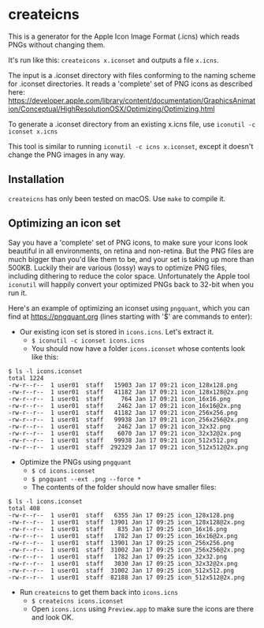 # createicns

This is a generator for the Apple Icon Image Format (.icns) which reads PNGs
without changing them.

It's run like this: `createicons x.iconset` and outputs a file `x.icns`.

The input is a .iconset directory with files conforming to the naming scheme
for .iconset directories. It reads a 'complete' set of PNG icons as described
here:
<https://developer.apple.com/library/content/documentation/GraphicsAnimation/Conceptual/HighResolutionOSX/Optimizing/Optimizing.html>

To generate a .iconset directory from an existing x.icns file, use
`iconutil -c iconset x.icns`

This tool is similar to running `iconutil -c icns x.iconset`, except it
doesn't change the PNG images in any way.

## Installation

`createicns` has only been tested on macOS. Use `make` to compile it.

## Optimizing an icon set

Say you have a 'complete' set of PNG icons, to make sure your icons look
beautiful in all environments, on retina and non-retina. But the PNG files
are much bigger than you'd like them to be, and your set is taking up
more than 500KB. Luckily their are various (lossy) ways to optimize PNG
files, including dithering to reduce the color space. Unfortunately the
Apple tool `iconutil` will happily convert your optimized PNGs back to
32-bit when you run it.

Here's an example of optimizing an iconset using `pngquant`, which you
can find at <https://pngquant.org> (lines starting with '$' are commands
to enter):

* Our existing icon set is stored in `icons.icns`. Let's extract it.
  * `$ iconutil -c iconset icons.icns`
  * You should now have a folder `icons.iconset` whose contents look like this:
```
$ ls -l icons.iconset
total 1224
-rw-r--r--  1 user01  staff   15903 Jan 17 09:21 icon_128x128.png
-rw-r--r--  1 user01  staff   41182 Jan 17 09:21 icon_128x128@2x.png
-rw-r--r--  1 user01  staff     764 Jan 17 09:21 icon_16x16.png
-rw-r--r--  1 user01  staff    2462 Jan 17 09:21 icon_16x16@2x.png
-rw-r--r--  1 user01  staff   41182 Jan 17 09:21 icon_256x256.png
-rw-r--r--  1 user01  staff   99938 Jan 17 09:21 icon_256x256@2x.png
-rw-r--r--  1 user01  staff    2462 Jan 17 09:21 icon_32x32.png
-rw-r--r--  1 user01  staff    6070 Jan 17 09:21 icon_32x32@2x.png
-rw-r--r--  1 user01  staff   99938 Jan 17 09:21 icon_512x512.png
-rw-r--r--  1 user01  staff  292329 Jan 17 09:21 icon_512x512@2x.png
```
* Optimize the PNGs using `pngquant`
  * `$ cd icons.iconset`
  * `$ pngquant --ext .png --force *`
  * The contents of the folder should now have smaller files:
```
$ ls -l icons.iconset
total 408
-rw-r--r--  1 user01  staff   6355 Jan 17 09:25 icon_128x128.png
-rw-r--r--  1 user01  staff  13901 Jan 17 09:25 icon_128x128@2x.png
-rw-r--r--  1 user01  staff    835 Jan 17 09:25 icon_16x16.png
-rw-r--r--  1 user01  staff   1782 Jan 17 09:25 icon_16x16@2x.png
-rw-r--r--  1 user01  staff  13901 Jan 17 09:25 icon_256x256.png
-rw-r--r--  1 user01  staff  31002 Jan 17 09:25 icon_256x256@2x.png
-rw-r--r--  1 user01  staff   1782 Jan 17 09:25 icon_32x32.png
-rw-r--r--  1 user01  staff   3030 Jan 17 09:25 icon_32x32@2x.png
-rw-r--r--  1 user01  staff  31002 Jan 17 09:25 icon_512x512.png
-rw-r--r--  1 user01  staff  82188 Jan 17 09:25 icon_512x512@2x.png
```
* Run `createicns` to get them back into `icons.icns`
   * `$ createicns icons.iconset`
   * Open `icons.icns` using `Preview.app` to make sure the icons are
     there and look OK.
